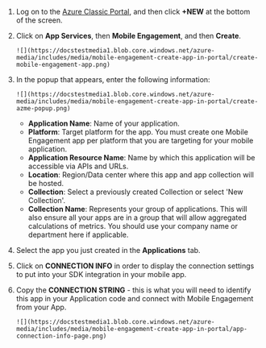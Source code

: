 1. Log on to the [Azure Classic Portal](https://manage.windowsazure.com), and then click **+NEW** at the bottom of the screen.
2. Click on **App Services**, then **Mobile Engagement**, and then **Create**.
   
       ![](https://docstestmedia1.blob.core.windows.net/azure-media/includes/media/mobile-engagement-create-app-in-portal/create-mobile-engagement-app.png)
3. In the popup that appears, enter the following information:
   
       ![](https://docstestmedia1.blob.core.windows.net/azure-media/includes/media/mobile-engagement-create-app-in-portal/create-azme-popup.png)
   
   * **Application Name**: Name of your application. 
   * **Platform**: Target platform for the app. You must create one Mobile Engagement app per platform that you are targeting for your mobile application. 
   * **Application Resource Name**: Name by which this application will be accessible via APIs and URLs. 
   * **Location**: Region/Data center where this app and app collection will be hosted.
   * **Collection**: Select a previously created Collection or select 'New Collection'.
   * **Collection Name**: Represents your group of applications. This will also ensure all your apps are in a group that will allow aggregated calculations of metrics. You should use your company name or department here if applicable.
4. Select the app you just created in the **Applications** tab.
5. Click on **CONNECTION INFO** in order to display the connection settings to put into your SDK integration in your mobile app.
6. Copy the **CONNECTION STRING** - this is what you will need to identify this app in your Application code and connect with Mobile Engagement from your App.
   
       ![](https://docstestmedia1.blob.core.windows.net/azure-media/includes/media/mobile-engagement-create-app-in-portal/app-connection-info-page.png)




